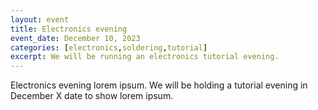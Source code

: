```yaml
---
layout: event
title: Electronics evening
event_date: December 10, 2023
categories: [electronics,soldering,tutorial]
excerpt: We will be running an electronics tutorial evening.
---
```


Electronics evening lorem ipsum. We will be holding a tutorial evening in December X date to show lorem ipsum.